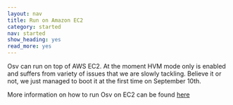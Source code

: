 ```yaml
---
layout: nav
title: Run on Amazon EC2
category: started
nav: started
show_heading: yes
read_more: yes
---
```

Osv can run on top of AWS EC2. At the moment HVM mode only is enabled and suffers from variety of issues that we are slowly tackling. Believe it or not, we just managed to boot it at the first time on September 10th.

<!--more-->

More information on how to run Osv on EC2 can be found [here](https://github.com/cloudius-systems/osv/wiki/OSV-on-EC2)
